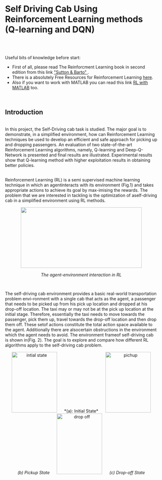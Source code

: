 # Self Driving Cab Using Reinforcement Learning methods (Q-learning and DQN)
<br /><br />

Useful bits of knowledge before start:
+ First of all, please read The Reinforcment Learning book in second edition from this link ["Sutton & Barto" ](https://www.dbooks.org/reinforcement-learning-0262039249/).
+ There is a absolutely Free Resources for Reinforcement Learning [here](https://medium.com/datadriveninvestor/absolutely-free-resources-for-reinforcement-learning-d16a5230cb0f).
+ Also if you want to work with MATLAB you can read this link [RL with MATLAB](https://github.com/MinaR-90/Self-Driving-Cab-Using-Reinforcement-Learning/issues/1) too. 
<br />

## Introduction
<br />
In this project, the Self-Driving cab task is studied. The major goal is to demonstrate, in a simplified environment, how can Reinforcement Learning techniques be used to develop an efficient and safe approach for picking up and dropping passengers. An evaluation of two state-of-the-art Reinforcement Learning algorithms, namely, Q-learning and Deep-Q-Network is presented and final results are illustrated. Experimental results show that Q-learning method with higher exploitation results in obtaining better policies. <br /><br />

Reinforcement Learning (RL) is a semi supervised machine learning technique in which an agentinteracts with its environment (Fig.1) and takes appropriate actions to achieve its goal by max-imising the rewards. The  problem that we are interested in tackling is the optimization of aself-driving cab in a simplified environment using RL methods.

<p align="center">
<img width="400" height="200" src="https://user-images.githubusercontent.com/71558720/98610550-d5704480-22bd-11eb-934f-177bfd696f7e.PNG"><br />
<p align="center">
   <em>The agent-environment interaction in RL</em>
</p> <br /> 


The  self-driving cab environment provides a basic real-world transportation problem envi-ronment with a single cab that acts as the agent, a passenger that needs to be picked up from his pick up location and dropped at his drop-off location.  The taxi may or may not be at the pick up location at the initial stage. Therefore, essentially the taxi needs to move towards the passenger, pick them up, travel towards the drop-off location and then drop them off. These setof actions constitute the total action space  available  to  the  agent. Additionally there are alsocertain obstructions in the environment which the agent needs to avoid. The environment frameof self-driving cab is shown in(Fig.   2). The goal is to explore and compare how different RL algorithms apply to the self-driving cab problem.<br />


<p align="center">
   <img width="150" height="200" hspace="20" alt="intial state" src="https://user-images.githubusercontent.com/71558720/98610588-e8831480-22bd-11eb-94d0-3aa8d0743978.PNG">
      *(a): Initial State*
   <img width="150" height="200" hspace="20" alt="pichup" src="https://user-images.githubusercontent.com/71558720/98610577-e15c0680-22bd-11eb-9498-dab344439b39.PNG"> 
      <em>(b) Pickup State</em>
   <img width="150" height="200" hspace="20"  alt="drop off" src="https://user-images.githubusercontent.com/71558720/98610583-e751e780-22bd-11eb-8f2c-5f0edda5e339.PNG">
      <em>(c) Drop-off State</em>
</p> <br />


















